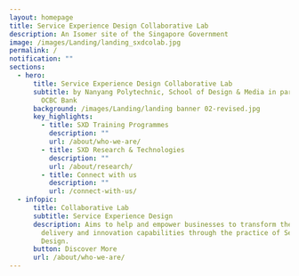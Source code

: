 ```yaml
---
layout: homepage
title: Service Experience Design Collaborative Lab
description: An Isomer site of the Singapore Government
image: /images/Landing/landing_sxdcolab.jpg
permalink: /
notification: ""
sections:
  - hero:
      title: Service Experience Design Collaborative Lab
      subtitle: by Nanyang Polytechnic, School of Design & Media in partnership with
        OCBC Bank
      background: /images/Landing/landing banner 02-revised.jpg
      key_highlights:
        - title: SXD Training Programmes
          description: ""
          url: /about/who-we-are/
        - title: SXD Research & Technologies
          description: ""
          url: /about/research/
        - title: Connect with us
          description: ""
          url: /connect-with-us/
  - infopic:
      title: Collaborative Lab
      subtitle: Service Experience Design
      description: Aims to help and empower businesses to transform their service
        delivery and innovation capabilities through the practice of Service
        Design.
      button: Discover More
      url: /about/who-we-are/
---
```


